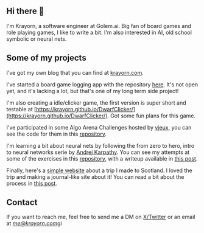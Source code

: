 ## Hi there 👋

I'm Krayorn, a software engineer at Golem.ai. Big fan of board games and role playing games, I like to write a bit. I'm also interested in AI, old school symbolic or neural nets.

## Some of my projects

I've got my own blog that you can find at [krayorn.com](https://krayorn.com).

I've started a board game logging app with the repository [here](https://github.com/Krayorn/bg_log). It's not open yet, and it's lacking a lot, but that's one of my long term side project!

I'm also creating a idle/clicker game, the first version is super short and testable at [https://krayorn.github.io/DwarfClicker/](https://krayorn.github.io/DwarfClicker/). Got some fun plans for this game.

I've participated in some Algo Arena Challenges hosted by [vjeux](https://x.com/Vjeux), you can see the code for them in this [repository](https://github.com/Krayorn/AlgoArena-Submissions).

I'm learning a bit about neural nets by following the from zero to hero, intro to neural networks serie by [Andrej Karpathy](https://x.com/karpathy). You can see my attempts at some of the exercises in this [repository](https://github.com/Krayorn/neural-network-zero-to-hero-exercises), with a writeup available in [this post](https://www.krayorn.com/posts/zero-to-hero-neural-networks-bigram-trigram-language-models/).

Finally, here's a [simple website](https://scotland-public.krayorn.com/) about a trip I made to Scotland. I loved the trip and making a journal-like site about it! You can read a bit about the process in [this post](https://www.krayorn.com/posts/scotland-trip-diary/).

## Contact

If you want to reach me, feel free to send me a DM on [X/Twitter](https://x.com/Krayorn) or an email at *me@krayorn.com*gi